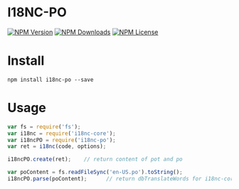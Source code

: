 I18NC-PO
==================


[![NPM Version][npm-image]][npm-url]
[![NPM Downloads][downloads-image]][npm-url]
[![NPM License][license-image]][npm-url]

# Install

```
npm install i18nc-po --save
```

# Usage

```javascript
var fs = require('fs');
var i18nc = require('i18nc-core');
var i18ncPO = require('i18nc-po');
var ret = i18nc(code, options);

i18ncPO.create(ret);    // return content of pot and po

var poContent = fs.readFileSync('en-US.po').toString();
i18ncPO.parse(poContent);      // return dbTranslateWords for i18nc-core
```


[npm-image]: https://img.shields.io/npm/v/i18nc-po.svg
[downloads-image]: https://img.shields.io/npm/dm/i18nc-po.svg
[npm-url]: https://www.npmjs.org/package/i18nc-po
[license-image]: https://img.shields.io/npm/l/i18nc-po.svg
